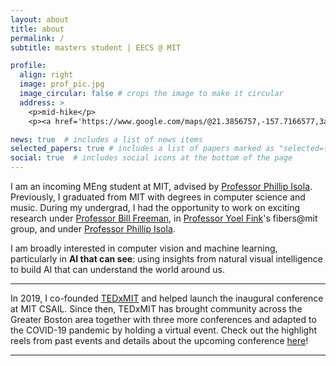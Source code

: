 ```yaml
---
layout: about
title: about
permalink: /
subtitle: masters student | EECS @ MIT

profile:
  align: right
  image: prof_pic.jpg
  image_circular: false # crops the image to make it circular
  address: >
    <p>mid-hike</p>
    <p><a href='https://www.google.com/maps/@21.3856757,-157.7166577,3a,75y,20.89h,104.12t/data=!3m8!1e1!3m6!1sAF1QipMhyEMvFdtnPwALh5LUrjL8lMKieiT0k-7y0-Y-!2e10!3e11!6shttps:%2F%2Flh5.googleusercontent.com%2Fp%2FAF1QipMhyEMvFdtnPwALh5LUrjL8lMKieiT0k-7y0-Y-%3Dw203-h100-k-no-pi-0-ya55.89416-ro-0-fo100!7i8704!8i4352'>somewhere in o'ahu</a></p>

news: true  # includes a list of news items
selected_papers: true # includes a list of papers marked as "selected={true}"
social: true  # includes social icons at the bottom of the page
---
```


I am an incoming MEng student at MIT, advised by <a href='http://web.mit.edu/phillipi/'>Professor Phillip Isola</a>. Previously, I graduated from MIT with degrees in computer science and music. During my undergrad, I had the opportunity to work on exciting research under <a href='https://billf.mit.edu/'>Professor Bill Freeman</a>, in <a href='http://mit-pbg.mit.edu/'>Professor Yoel Fink</a>'s fibers@mit group, and under <a href='http://web.mit.edu/phillipi/'>Professor Phillip Isola</a>.

I am broadly interested in computer vision and machine learning, particularly in <b>AI that can see</b>: using insights from natural visual intelligence to build AI that can understand the world around us.
<hr>
In 2019, I co-founded <a href='https://tedx.mit.edu'>TEDxMIT</a> and helped launch the inaugural conference at MIT CSAIL. Since then, TEDxMIT has brought community across the Greater Boston area together with three more conferences and adapted to the COVID-19 pandemic by holding a virtual event. Check out the highlight reels from past events and details about the upcoming conference <a href='https://tedx.mit.edu/'>here</a>!
<hr>